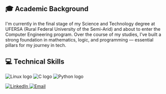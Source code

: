 
## 🎓 Academic Background

I'm currently in the final stage of my Science and Technology degree at UFERSA (Rural Federal University of the Semi-Arid) and about to enter the Computer Engineering program. Over the course of my studies, I’ve built a strong foundation in mathematics, logic, and programming — essential pillars for my journey in tech.

## 💻 Technical Skills
<p>
  <img src="https://img.shields.io/badge/Linux-FCC624?style=flat&logo=linux&logoColor=000" alt="Linux logo" />
  <img src="https://img.shields.io/badge/C-00599C?style=flat&logo=cpp&logoColor=white" alt="C logo" />
  <img src="https://img.shields.io/badge/Python-3776AB?style=flat&logo=python&logoColor=white" alt="Python logo" />
</p>


<p align="left">
  <a href="https://www.linkedin.com/in/seu-usuario](https://www.linkedin.com/in/enthonyaraujo/)" target="_blank">
    <img src="https://img.shields.io/badge/LinkedIn-0A66C2?style=for-the-badge&logo=linkedin&logoColor=white" alt="LinkedIn" />
  </a>
  <a href="mailto:enthonyaraujo01@gmail.com">
    <img src="https://img.shields.io/badge/Email-D14836?style=for-the-badge&logo=gmail&logoColor=white" alt="Email" />
  </a>
</p>
